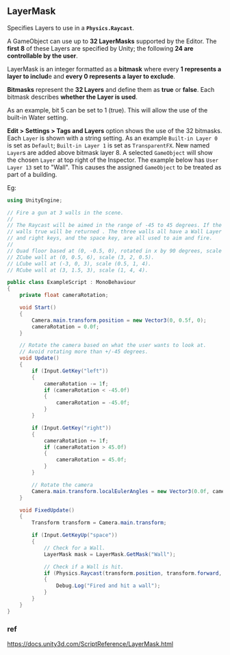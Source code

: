 ## LayerMask
Specifies Layers to use in a **`Physics.Raycast`**.

A GameObject can use up to **32 LayerMasks** supported by the Editor. The **first 8** of these Layers are specified by Unity; the following **24 are controllable by the user**.

LayerMask is an integer formatted as a **bitmask** where every **1 represents a layer to includ**e and **every 0 represents a layer to exclude**.


**Bitmasks** represent the **32 Layers** and define them as **true** or **false**. Each bitmask describes **whether the Layer is used**. 

As an example, bit 5 can be set to 1 (true). This will allow the use of the built-in Water setting.


**Edit > Settings > Tags and Layers** option shows the use of the 32 bitmasks. Each `Layer` is shown with a string setting. As an example `Built-in Layer 0` is set as `Default`; `Built-in Layer 1` is set as `TransparentFX`. New named `Layer`s are added above bitmask layer 8. A selected `GameObject` will show the chosen `Layer` at top right of the Inspector. The example below has `User Layer 13` set to "Wall". This causes the assigned `GameObject` to be treated as part of a building.

Eg:
```cs
using UnityEngine;

// Fire a gun at 3 walls in the scene.
//
// The Raycast will be aimed in the range of -45 to 45 degrees. If the Ray hits any of the
// walls true will be returned . The three walls all have a Wall Layer attached.  The left
// and right keys, and the space key, are all used to aim and fire.
//
// Quad floor based at (0, -0.5, 0), rotated in x by 90 degrees, scale (8, 8, 8).
// ZCube wall at (0, 0.5, 6), scale (3, 2, 0.5).
// LCube wall at (-3, 0, 3), scale (0.5, 1, 4).
// RCube wall at (3, 1.5, 3), scale (1, 4, 4).

public class ExampleScript : MonoBehaviour
{
    private float cameraRotation;

    void Start()
    {
        Camera.main.transform.position = new Vector3(0, 0.5f, 0);
        cameraRotation = 0.0f;
    }

    // Rotate the camera based on what the user wants to look at.
    // Avoid rotating more than +/-45 degrees.
    void Update()
    {
        if (Input.GetKey("left"))
        {
            cameraRotation -= 1f;
            if (cameraRotation < -45.0f)
            {
                cameraRotation = -45.0f;
            }
        }

        if (Input.GetKey("right"))
        {
            cameraRotation += 1f;
            if (cameraRotation > 45.0f)
            {
                cameraRotation = 45.0f;
            }
        }

        // Rotate the camera
        Camera.main.transform.localEulerAngles = new Vector3(0.0f, cameraRotation, 0.0f);
    }

    void FixedUpdate()
    {
        Transform transform = Camera.main.transform;

        if (Input.GetKeyUp("space"))
        {
            // Check for a Wall.
            LayerMask mask = LayerMask.GetMask("Wall");

            // Check if a Wall is hit.
            if (Physics.Raycast(transform.position, transform.forward, 20.0f, mask))
            {
                Debug.Log("Fired and hit a wall");
            }
        }
    }
}
```


### ref

https://docs.unity3d.com/ScriptReference/LayerMask.html



